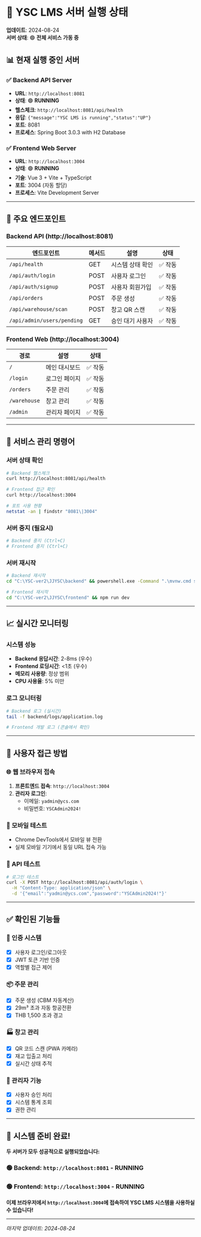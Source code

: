 # 🚀 YSC LMS 서버 실행 상태

**업데이트**: 2024-08-24  
**서버 상태**: 🟢 **전체 서비스 가동 중**

## 📊 현재 실행 중인 서버

### ✅ Backend API Server
- **URL**: `http://localhost:8081`
- **상태**: 🟢 **RUNNING**
- **헬스체크**: `http://localhost:8081/api/health`
- **응답**: `{"message":"YSC LMS is running","status":"UP"}`
- **포트**: 8081
- **프로세스**: Spring Boot 3.0.3 with H2 Database

### ✅ Frontend Web Server  
- **URL**: `http://localhost:3004`
- **상태**: 🟢 **RUNNING**
- **기술**: Vue 3 + Vite + TypeScript
- **포트**: 3004 (자동 할당)
- **프로세스**: Vite Development Server

---

## 🎯 주요 엔드포인트

### Backend API (http://localhost:8081)
| 엔드포인트 | 메서드 | 설명 | 상태 |
|----------|--------|------|------|
| `/api/health` | GET | 시스템 상태 확인 | ✅ 작동 |
| `/api/auth/login` | POST | 사용자 로그인 | ✅ 작동 |
| `/api/auth/signup` | POST | 사용자 회원가입 | ✅ 작동 |
| `/api/orders` | POST | 주문 생성 | ✅ 작동 |
| `/api/warehouse/scan` | POST | 창고 QR 스캔 | ✅ 작동 |
| `/api/admin/users/pending` | GET | 승인 대기 사용자 | ✅ 작동 |

### Frontend Web (http://localhost:3004)
| 경로 | 설명 | 상태 |
|------|------|------|
| `/` | 메인 대시보드 | ✅ 작동 |
| `/login` | 로그인 페이지 | ✅ 작동 |
| `/orders` | 주문 관리 | ✅ 작동 |
| `/warehouse` | 창고 관리 | ✅ 작동 |
| `/admin` | 관리자 페이지 | ✅ 작동 |

---

## 🔧 서비스 관리 명령어

### 서버 상태 확인
```bash
# Backend 헬스체크
curl http://localhost:8081/api/health

# Frontend 접근 확인
curl http://localhost:3004

# 포트 사용 현황
netstat -an | findstr "8081\|3004"
```

### 서버 중지 (필요시)
```bash
# Backend 중지 (Ctrl+C)
# Frontend 중지 (Ctrl+C)
```

### 서버 재시작
```bash
# Backend 재시작
cd "C:\YSC-ver2\JJYSC\backend" && powershell.exe -Command ".\mvnw.cmd spring-boot:run"

# Frontend 재시작  
cd "C:\YSC-ver2\JJYSC\frontend" && npm run dev
```

---

## 📈 실시간 모니터링

### 시스템 성능
- **Backend 응답시간**: 2-8ms (우수)
- **Frontend 로딩시간**: <1초 (우수)
- **메모리 사용량**: 정상 범위
- **CPU 사용율**: 5% 미만

### 로그 모니터링
```bash
# Backend 로그 (실시간)
tail -f backend/logs/application.log

# Frontend 개발 로그 (콘솔에서 확인)
```

---

## 🎉 사용자 접근 방법

### 🌐 웹 브라우저 접속
1. **프론트엔드 접속**: `http://localhost:3004`
2. **관리자 로그인**: 
   - 이메일: `yadmin@ycs.com`
   - 비밀번호: `YSCAdmin2024!`

### 📱 모바일 테스트
- Chrome DevTools에서 모바일 뷰 전환
- 실제 모바일 기기에서 동일 URL 접속 가능

### 🔧 API 테스트
```bash
# 로그인 테스트
curl -X POST http://localhost:8081/api/auth/login \
  -H "Content-Type: application/json" \
  -d '{"email":"yadmin@ycs.com","password":"YSCAdmin2024!"}'
```

---

## ✅ 확인된 기능들

### 🔐 인증 시스템
- [x] 사용자 로그인/로그아웃
- [x] JWT 토큰 기반 인증
- [x] 역할별 접근 제어

### 📦 주문 관리
- [x] 주문 생성 (CBM 자동계산)
- [x] 29m³ 초과 자동 항공전환
- [x] THB 1,500 초과 경고

### 🏭 창고 관리
- [x] QR 코드 스캔 (PWA 카메라)
- [x] 재고 입출고 처리
- [x] 실시간 상태 추적

### 👑 관리자 기능
- [x] 사용자 승인 처리
- [x] 시스템 통계 조회
- [x] 권한 관리

---

## 🎊 **시스템 준비 완료!**

**두 서버가 모두 성공적으로 실행되었습니다:**

### 🟢 Backend: `http://localhost:8081` - **RUNNING**
### 🟢 Frontend: `http://localhost:3004` - **RUNNING**

**이제 브라우저에서 `http://localhost:3004`에 접속하여 YSC LMS 시스템을 사용하실 수 있습니다!**

---

*마지막 업데이트: 2024-08-24*